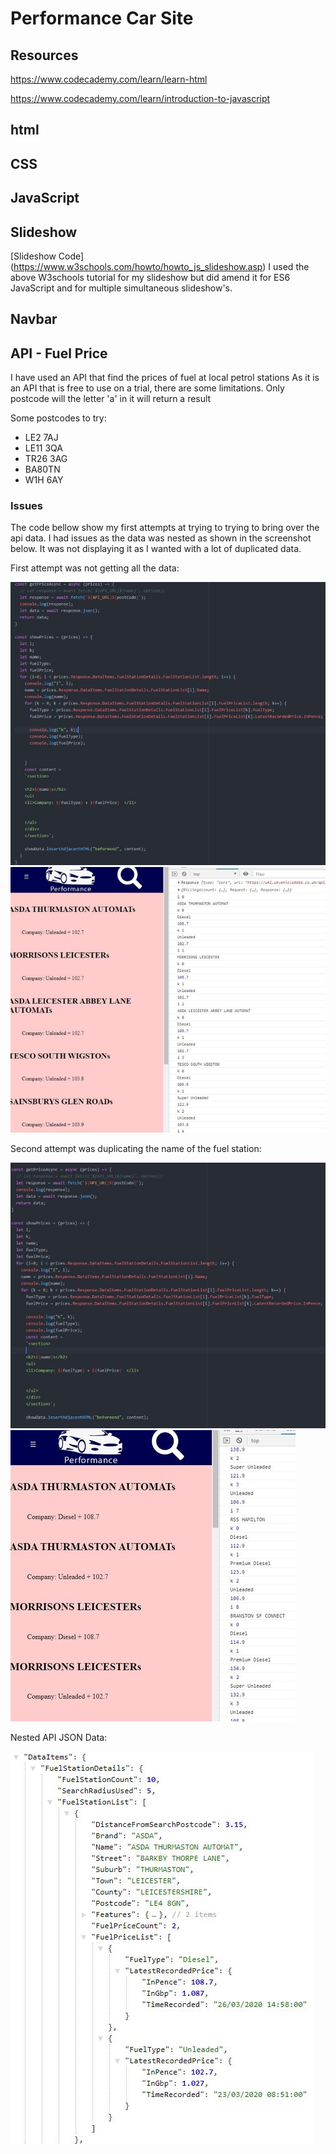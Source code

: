 # Performance Car Site

## Resources
https://www.codecademy.com/learn/learn-html

https://www.codecademy.com/learn/introduction-to-javascript
## html

## CSS

## JavaScript

## Slideshow
[Slideshow Code] (https://www.w3schools.com/howto/howto_js_slideshow.asp)
I used the above W3schools tutorial for my slideshow but did amend it for ES6 JavaScript and for multiple simultaneous slideshow's.
## Navbar


## API - Fuel Price

I have used an API that find the prices of fuel at local petrol stations
As it is an API that is free to use on a trial, there are some limitations. Only postcode will the letter 'a' in it will return a result

Some postcodes to try:

* LE2 7AJ
* LE11 3QA
* TR26 3AG
* BA80TN
* W1H 6AY

### Issues
The code bellow show my first attempts at trying to trying to bring over the api data. I had issues as the data was nested as shown in the screenshot below. It was not displaying it as I wanted with a lot of duplicated data.

First attempt was not getting all the data:

![Screenshot of Code 1st attempt](evidence/apiineffective.JPG)
![Screenshot of Results 1st attempt](evidence/apidisplayissues.JPG)

Second attempt was duplicating the name of the fuel station:

![Screenshot of Code 2nd attempt](evidence/apiineffective2.JPG)
![Screenshot of Results 2nd attempt](evidence/apidisplayissues2.JPG)

Nested API JSON Data:

![Screenshot of nested data from api](evidence/nesteddata.JPG)
